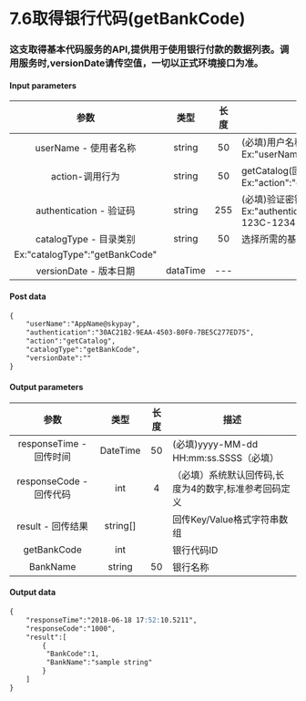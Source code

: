 # 7.6取得银行代码(getBankCode)
### 这支取得基本代码服务的API,提供用于使用银行付款的数据列表。调用服务时,versionDate请传空值，一切以正式环境接口为准。

#### Input parameters
| 参数                        |    类型     | 长度    |描述|
| :-------------------------: | :-----------: |:-----:|--------------------------------|   
|userName - 使用者名称|string|50|(必填)用户名称，SkyPay提供 - Ex:"userName":"AppName@skypay"|
|action-调用行为|string|50|getCatalog(固定参数值)- Ex:"action":"getCatalog"|
|authentication  - 验证码|string |255|(必填)验证密钥 - Ex:"authentication":"E1234567-123C-1234-123F-A12345670"|
|catalogType - 目录类别|string|50|选择所需的基础代码类别
Ex:"catalogType":"getBankCode"|
|versionDate - 版本日期|dataTime|---|


#### Post data

```md
{
	"userName":"AppName@skypay",
	"authentication":"30AC21B2-9EAA-4503-B0F0-7BE5C277ED75",
	"action":"getCatalog",
	"catalogType":"getBankCode",
	"versionDate":""
}
```

#### Output parameters
| 参数                        |    类型     | 长度    |描述|
| :-------------------------: | :-----------: |:-----:|--------------------------------|   
|responseTime - 回传时间|DateTime|50|(必填)yyyy-MM-dd HH:mm:ss.SSSS（必填）|
|responseCode - 回传代码|int|4|（必填）系统默认回传码,长度为4的数字,标准参考回码定义|
|result - 回传结果|string[]||回传Key/Value格式字符串数组|
|getBankCode|int||银行代码ID|
|BankName|string|50|银行名称|

#### Output data
```md
{
    "responseTime":"2018-06-18 17:52:10.5211",
    "responseCode":"1000",
    "result":[
        {
         "BankCode":1,
		 "BankName":"sample string"
        }
    ]
}
```
